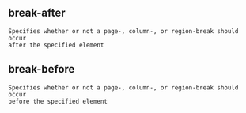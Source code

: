 ## break-after
    Specifies whether or not a page-, column-, or region-break should occur 
    after the specified element

## break-before
    Specifies whether or not a page-, column-, or region-break should occur 
    before the specified element
